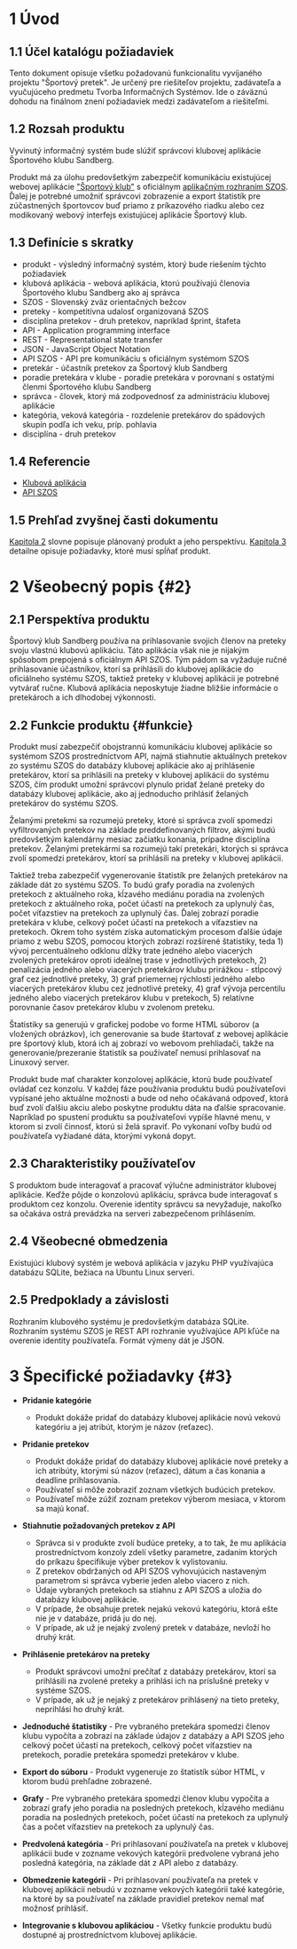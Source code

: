 # 1 Úvod
## 1.1 Účel katalógu požiadaviek
Tento dokument opisuje všetku požadovanú funkcionalitu vyvíjaného projektu "Športový pretek". Je určený pre riešiteľov projektu, zadávateľa a vyučujúceho predmetu Tvorba Informačných Systémov. Ide o záväznú dohodu na finálnom znení požiadaviek medzi zadávateľom a riešiteľmi.

## 1.2 Rozsah produktu
Vyvinutý informačný systém bude slúžiť správcovi klubovej aplikácie Športového klubu Sandberg.

Produkt má za úlohu predovšetkým zabezpečiť komunikáciu existujúcej webovej aplikácie ["Športový klub"][KA] s oficiálnym [aplikačným rozhraním SZOS][API SZOS]. Ďalej je potrebné umožniť správcovi zobrazenie a export štatistík pre zúčastnených športovcov buď priamo z príkazového riadku alebo cez modikovaný webový interfejs existujúcej aplikácie Športový klub. 

## 1.3 Definície s skratky
- produkt - výsledný informačný systém, ktorý bude riešením týchto požiadaviek
- klubová aplikácia - webová aplikácia, ktorú používajú členovia Športového klubu Sandberg ako aj správca
- SZOS - Slovenský zväz orientačných bežcov
- preteky - kompetitívna udalosť organizovaná SZOS
- disciplína pretekov - druh pretekov, napríklad šprint, štafeta
- API - Application programming interface
- REST - Representational state transfer
- JSON - JavaScript Object Notation
- API SZOS - API pre komunikáciu s oficiálnym systémom SZOS
- pretekár - účastník pretekov za Športový klub Sandberg
- poradie pretekára v klube - poradie pretekára v porovnaní s ostatými členmi Športového klubu Sandberg
- správca - človek, ktorý má zodpovednosť za administráciu klubovej aplikácie 
- kategória, veková kategória - rozdelenie pretekárov do spádových skupín podľa ich veku, príp. pohlavia
- disciplína - druh pretekov
 
## 1.4 Referencie
[KA]: https://github.com/TIS2017/SportovyKlub "Klubová aplikácia"
[API SZOS]: https://is.orienteering.sk/api "API SZOS"
- [Klubová aplikácia][KA]
- [API SZOS][API SZOS]

## 1.5 Prehľad zvyšnej časti dokumentu
[Kapitola 2](#2) slovne popisuje plánovaný produkt a jeho perspektívu. [Kapitola 3](#3) detailne opisuje požiadavky, ktoré musí spĺňať produkt.

# 2 Všeobecný popis {#2}
## 2.1 Perspektíva produktu
Športový klub Sandberg používa na prihlasovanie svojich členov na preteky svoju vlastnú klubovú aplikáciu. Táto aplikácia však nie je nijakým spôsobom prepojená s oficiálnym API SZOS. Tým pádom sa vyžaduje ručné prihlasovanie účastníkov, ktorí sa prihlásili do klubovej aplikácie do oficiálneho systému SZOS, taktiež preteky v klubovej aplikácii je potrebné vytvárať ručne. Klubová aplikácia neposkytuje žiadne bližšie informácie o pretekároch a ich dlhodobej výkonnosti.

## 2.2 Funkcie produktu {#funkcie}
Produkt musí zabezpečiť obojstrannú komunikáciu klubovej aplikácie so systémom SZOS prostredníctvom API, najmä stiahnutie aktuálnych pretekov zo systému SZOS do databázy klubovej aplikácie ako aj prihlásenie pretekárov, ktorí sa prihlásili na preteky v klubovej aplikácii do systému SZOS, čím produkt umožní správcovi plynulo pridať želané preteky do databázy klubovej aplikácie, ako aj jednoducho prihlásiť želaných pretekárov do systému SZOS.

Želanými pretekmi sa rozumejú preteky, ktoré si správca zvolí spomedzi vyfiltrovaných pretekov na základe preddefinovaných filtrov, akými budú predovšetkým kalendárny mesiac začiatku konania, prípadne disciplína pretekov. Želanými pretekármi sa rozumejú takí pretekári, ktorých si správca zvolí spomedzi pretekárov, ktorí sa prihlásili na preteky v klubovej aplikácii.

Taktiež treba zabezpečiť vygenerovanie štatistík pre želaných pretekárov na základe dát zo systému SZOS. To budú grafy poradia na zvolených pretekoch z aktuálneho roka, kĺzavého mediánu poradia na zvolených pretekoch z aktuálneho roka, počet účastí na pretekoch za uplynulý čas, počet víťazstiev na pretekoch za uplynulý čas. Ďalej zobrazí poradie pretekára v klube, celkový počet účastí na pretekoch a víťazstiev na pretekoch. Okrem toho systém získa automatickým procesom ďalšie údaje priamo z webu SZOS, pomocou ktorých zobrazí rozšírené štatistiky, teda 1) vývoj percentuálneho odklonu dĺžky trate jedného alebo viacerých zvolených pretekárov oproti ideálnej trase v jednotlivých pretekoch, 2) penalizácia jedného alebo viacerých pretekárov klubu prirážkou - stĺpcový graf cez jednotlivé preteky, 3) graf priemernej rýchlosti jedného alebo viacerých pretekárov klubu cez jednotlivé preteky, 4) graf vývoja percentilu jedného alebo viacerých pretekárov klubu v pretekoch, 5) relatívne porovnanie časov pretekárov klubu v zvolenom preteku. 

Štatistiky sa generujú v grafickej podobe vo forme HTML súborov (a vložených obrázkov), ich generovanie sa bude štartovať z webovej aplikácie pre športový klub, ktorá ich aj zobrazí vo webovom prehliadači, takže na generovanie/prezeranie štatistík sa používateľ nemusí prihlasovať na Linuxový server.

Produkt bude mať charakter konzolovej aplikácie, ktorú bude používateľ ovládať cez konzolu. V každej fáze používania produktu budú používateľovi vypísané jeho aktuálne možnosti a bude od neho očakávaná odpoveď, ktorá buď zvolí ďalšiu akciu alebo poskytne produktu dáta na ďalšie spracovanie. Napríklad po spustení produktu sa používateľovi vypíše hlavné menu, v ktorom si zvolí činnosť, ktorú si želá spraviť. Po vykonaní voľby budú od používateľa vyžiadané dáta, ktorými vykoná dopyt.

## 2.3 Charakteristiky používateľov
S produktom bude interagovať a pracovať výlučne administrátor klubovej aplikácie. Keďže pôjde o konzolovú aplikáciu, správca bude interagovať s produktom cez konzolu. Overenie identity správcu sa nevyžaduje, nakoľko sa očakáva ostrá prevádzka na serveri zabezpečenom prihlásením.

## 2.4 Všeobecné obmedzenia
Existujúci klubový systém je webová aplikácia v jazyku PHP využívajúca databázu SQLite, bežiaca na Ubuntu Linux serveri.

## 2.5 Predpoklady a závislosti
Rozhraním klubového systému je predovšetkým databáza SQLite. Rozhraním systému SZOS je REST API rozhranie využívajúce API kľúče na overenie identity používateľa. Formát výmeny dát je JSON.

# 3 Špecifické požiadavky {#3}
- **Pridanie kategórie**
	+ Produkt dokáže pridať do databázy klubovej aplikácie novú vekovú kategóriu a jej atribút, ktorým je názov (reťazec).

- **Pridanie pretekov**
	+ Produkt dokáže pridať do databázy klubovej aplikácie nové preteky a ich atribúty, ktorými sú názov (reťazec), dátum a čas konania a deadline prihlasovania.
	+ Používateľ si môže zobraziť zoznam všetkých budúcich pretekov.
	+ Používateľ môže zúžiť zoznam pretekov výberom mesiaca, v ktorom sa majú konať.

- **Stiahnutie požadovaných pretekov z API**
	+ Správca si v produkte zvolí budúce preteky, a to tak, že mu aplikácia prostredníctvom konzoly zdelí všetky parametre, zadaním ktorých do príkazu špecifikuje výber pretekov k vylistovaniu. 
	+ Z pretekov obdržaných od API SZOS vyhovujúcich nastaveným parametrom si správca vyberie jeden alebo viacero z nich. 
	+ Údaje vybraných pretekoch sa stiahnu z API SZOS a uložia do databázy klubovej aplikácie.
	+ V prípade, že obsahuje pretek nejakú vekovú kategóriu, ktorá ešte nie je v databáze, pridá ju do nej.
	+ V prípade, ak už je nejaký zvolený pretek v databáze, nevloží ho druhý krát.

- **Prihlásenie pretekárov na preteky**
	+ Produkt správcovi umožní prečítať z databázy pretekárov, ktorí sa prihlásili na zvolené preteky a prihlási ich na príslušné preteky v systéme SZOS.
	+ V prípade, ak už je nejaký z pretekárov prihlásený na tieto preteky, neprihlási ho druhý krát.

- **Jednoduché štatistiky** - Pre vybraného pretekára spomedzi členov klubu vypočíta a zobrazí na základe údajov z databázy a API SZOS jeho celkový počet účastí na pretekoch, celkový počet víťazstiev na pretekoch, poradie pretekára spomedzi pretekárov v klube.

- **Export do súboru** - Produkt vygeneruje zo štatistík súbor HTML, v ktorom budú prehľadne zobrazené.

- **Grafy** - Pre vybraného pretekára spomedzi členov klubu vypočíta a zobrazí grafy jeho poradia na posledných pretekoch, kĺzavého mediánu poradia na posledných pretekoch, počet účastí na pretekoch za uplynulý čas a počet víťazstiev na pretekoch za uplynulý čas.

- **Predvolená kategória** - Pri prihlasovaní používateľa na pretek v klubovej aplikácii bude v zozname vekových kategórii predvolene vybraná jeho posledná kategória, na základe dát z API alebo z databázy.

- **Obmedzenie kategórii** - Pri prihlasovaní používateľa na pretek v klubovej aplikácii nebudú v zozname vekových kategórii také kategórie, na ktoré by sa používateľ na základe pravidiel pretekov nemal mať možnosť prihlásiť.

- **Integrovanie s klubovou aplikáciou** - Všetky funkcie produktu budú dostupné aj prostredníctvom klubovej aplikácie.


